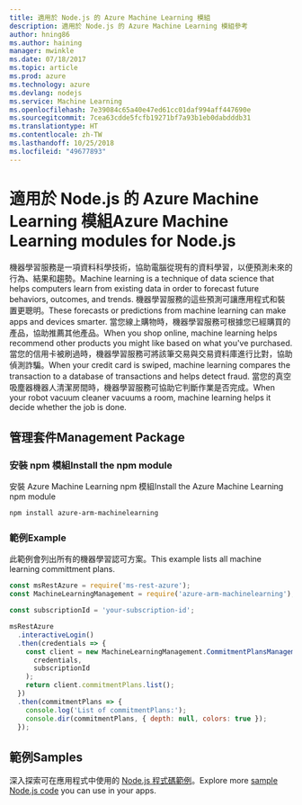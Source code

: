 ```yaml
---
title: 適用於 Node.js 的 Azure Machine Learning 模組
description: 適用於 Node.js 的 Azure Machine Learning 模組參考
author: hning86
ms.author: haining
manager: mwinkle
ms.date: 07/18/2017
ms.topic: article
ms.prod: azure
ms.technology: azure
ms.devlang: nodejs
ms.service: Machine Learning
ms.openlocfilehash: 7e39084c65a40e47ed61cc01daf994aff447690e
ms.sourcegitcommit: 7cea63cdde5fcfb19271bf7a93b1eb0dabdddb31
ms.translationtype: HT
ms.contentlocale: zh-TW
ms.lasthandoff: 10/25/2018
ms.locfileid: "49677893"
---
```

# <a name="azure-machine-learning-modules-for-nodejs"></a><span data-ttu-id="59570-103">適用於 Node.js 的 Azure Machine Learning 模組</span><span class="sxs-lookup"><span data-stu-id="59570-103">Azure Machine Learning modules for Node.js</span></span>

<span data-ttu-id="59570-104">機器學習服務是一項資料科學技術，協助電腦從現有的資料學習，以便預測未來的行為、結果和趨勢。</span><span class="sxs-lookup"><span data-stu-id="59570-104">Machine learning is a technique of data science that helps computers learn from existing data in order to forecast future behaviors, outcomes, and trends.</span></span> <span data-ttu-id="59570-105">機器學習服務的這些預測可讓應用程式和裝置更聰明。</span><span class="sxs-lookup"><span data-stu-id="59570-105">These forecasts or predictions from machine learning can make apps and devices smarter.</span></span> <span data-ttu-id="59570-106">當您線上購物時，機器學習服務可根據您已經購買的產品，協助推薦其他產品。</span><span class="sxs-lookup"><span data-stu-id="59570-106">When you shop online, machine learning helps recommend other products you might like based on what you've purchased.</span></span> <span data-ttu-id="59570-107">當您的信用卡被刷過時，機器學習服務可將該筆交易與交易資料庫進行比對，協助偵測詐騙。</span><span class="sxs-lookup"><span data-stu-id="59570-107">When your credit card is swiped, machine learning compares the transaction to a database of transactions and helps detect fraud.</span></span> <span data-ttu-id="59570-108">當您的真空吸塵器機器人清潔房間時，機器學習服務可協助它判斷作業是否完成。</span><span class="sxs-lookup"><span data-stu-id="59570-108">When your robot vacuum cleaner vacuums a room, machine learning helps it decide whether the job is done.</span></span>

## <a name="management-package"></a><span data-ttu-id="59570-109">管理套件</span><span class="sxs-lookup"><span data-stu-id="59570-109">Management Package</span></span>


### <a name="install-the-npm-module"></a><span data-ttu-id="59570-110">安裝 npm 模組</span><span class="sxs-lookup"><span data-stu-id="59570-110">Install the npm module</span></span>

<span data-ttu-id="59570-111">安裝 Azure Machine Learning npm 模組</span><span class="sxs-lookup"><span data-stu-id="59570-111">Install the Azure Machine Learning npm module</span></span>

```bash
npm install azure-arm-machinelearning
```

### <a name="example"></a><span data-ttu-id="59570-112">範例</span><span class="sxs-lookup"><span data-stu-id="59570-112">Example</span></span>

<span data-ttu-id="59570-113">此範例會列出所有的機器學習認可方案。</span><span class="sxs-lookup"><span data-stu-id="59570-113">This example lists all machine learning committment plans.</span></span>

```javascript
const msRestAzure = require('ms-rest-azure');
const MachineLearningManagement = require('azure-arm-machinelearning');

const subscriptionId = 'your-subscription-id';

msRestAzure
  .interactiveLogin()
  .then(credentials => {
    const client = new MachineLearningManagement.CommitmentPlansManagementClient(
      credentials,
      subscriptionId
    );
    return client.commitmentPlans.list();
  })
  .then(commitmentPlans => {
    console.log('List of commitmentPlans:');
    console.dir(commitmentPlans, { depth: null, colors: true });
  });
```

## <a name="samples"></a><span data-ttu-id="59570-114">範例</span><span class="sxs-lookup"><span data-stu-id="59570-114">Samples</span></span>

<span data-ttu-id="59570-115">深入探索可在應用程式中使用的 [Node.js 程式碼範例](https://azure.microsoft.com/resources/samples/?platform=nodejs)。</span><span class="sxs-lookup"><span data-stu-id="59570-115">Explore more [sample Node.js code](https://azure.microsoft.com/resources/samples/?platform=nodejs) you can use in your apps.</span></span>
